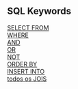 SQL Keywords
-------------

[SELECT FROM](01-SELECT.md)</br>
[WHERE](02-WHERE.md)</br>
[AND](03-AND.md)</br>
[OR](04-OR.md)</br>
[NOT](05-NOT.md)</br>
[ORDER BY](06-ORDERBY.md)</br>
[INSERT INTO](07-INSERT.md)</br>
[todos os JOIS](08-JOINS.md)</br>